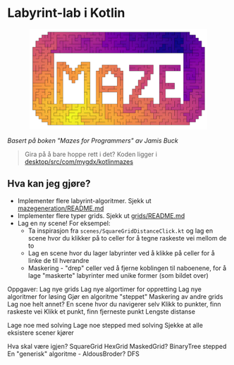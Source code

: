 # Labyrint-lab i Kotlin

<p align="center">
<img alt="masked.png" src="assets/masked.png" width="80%"/>
</p>

*Basert på boken "Mazes for Programmers" av Jamis Buck*

> Gira på å bare hoppe rett i det? Koden ligger
> i [desktop/src/com/mygdx/kotlinmazes](desktop/src/com/mygdx/kotlinmazes/scenes/BinaryTreeAnimated.kt)

## Hva kan jeg gjøre?

- Implementer flere labyrint-algoritmer. Sjekk
  ut [mazegeneration/README.md](desktop/src/com/mygdx/kotlinmazes/mazegeneration/README.md)
- Implementer flere typer grids. Sjekk ut [grids/README.md](desktop/src/com/mygdx/kotlinmazes/grids/README.md)
- Lag en ny scene! For eksempel:
    - Ta inspirasjon fra `scenes/SquareGridDistanceClick.kt` og lag en scene hvor du klikker på to celler for å tegne
      raskeste vei mellom de to
    - Lag en scene hvor du lager labyrinter ved å klikke på celler for å linke de til hverandre
    - Maskering - "drep" celler ved å fjerne koblingen til naboenene, for å lage "maskerte" labyrinter med unike
      former (som bildet over)

Oppgaver:
Lag nye grids
Lag nye algortimer for oppretting
Lag nye algoritmer for løsing
Gjør en algoritme "steppet"
Maskering av andre grids
Lag noe helt annet?
En scene hvor du navigerer selv
Klikk to punkter, finn raskeste vei
Klikk et punkt, finn fjerneste punkt
Lengste distanse

Lage noe med solving
Lage noe stepped med solving
Sjekke at alle eksistere scener kjører

Hva skal være igjen?
SquareGrid
HexGrid
MaskedGrid?
BinaryTree stepped
En "generisk" algoritme - AldousBroder?
DFS